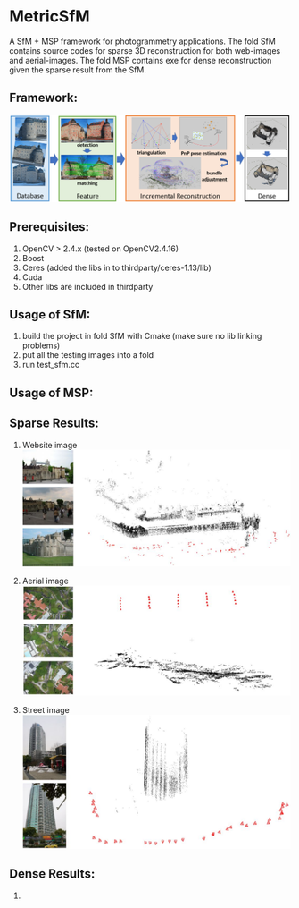 # MetricSfM
A SfM + MSP framework for photogrammetry applications. The fold SfM contains source codes for sparse 3D reconstruction for both web-images and aerial-images. The fold MSP contains exe for dense reconstruction given the sparse result from the SfM.

Framework:
---
![image](https://github.com/xiaohulugo/images/blob/master/sfm_framework.png)

Prerequisites:
---
1. OpenCV > 2.4.x (tested on OpenCV2.4.16)
2. Boost
3. Ceres (added the libs in to thirdparty/ceres-1.13/lib)
4. Cuda
5. Other libs are included in thirdparty

Usage of SfM:
---
1. build the project in fold SfM with Cmake (make sure no lib linking problems)
2. put all the testing images into a fold
3. run test_sfm.cc

Usage of MSP:
---


Sparse Results:
---
1. Website image
![image](https://github.com/xiaohulugo/images/blob/master/web_result.jpg)

2. Aerial image
![image](https://github.com/xiaohulugo/images/blob/master/aerial_result.jpg)

3. Street image
![image](https://github.com/xiaohulugo/images/blob/master/street_result.jpg)

Dense Results:
---
1. 
